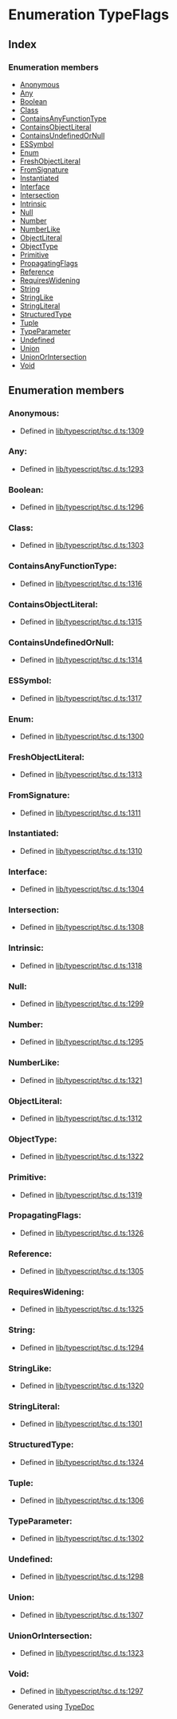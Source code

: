 # Enumeration TypeFlags


## Index

### Enumeration members
* [Anonymous](ts.typeflags.md#anonymous)
* [Any](ts.typeflags.md#any)
* [Boolean](ts.typeflags.md#boolean)
* [Class](ts.typeflags.md#class)
* [ContainsAnyFunctionType](ts.typeflags.md#containsanyfunctiontype)
* [ContainsObjectLiteral](ts.typeflags.md#containsobjectliteral)
* [ContainsUndefinedOrNull](ts.typeflags.md#containsundefinedornull)
* [ESSymbol](ts.typeflags.md#essymbol)
* [Enum](ts.typeflags.md#enum)
* [FreshObjectLiteral](ts.typeflags.md#freshobjectliteral)
* [FromSignature](ts.typeflags.md#fromsignature)
* [Instantiated](ts.typeflags.md#instantiated)
* [Interface](ts.typeflags.md#interface)
* [Intersection](ts.typeflags.md#intersection)
* [Intrinsic](ts.typeflags.md#intrinsic)
* [Null](ts.typeflags.md#null)
* [Number](ts.typeflags.md#number)
* [NumberLike](ts.typeflags.md#numberlike)
* [ObjectLiteral](ts.typeflags.md#objectliteral)
* [ObjectType](ts.typeflags.md#objecttype)
* [Primitive](ts.typeflags.md#primitive)
* [PropagatingFlags](ts.typeflags.md#propagatingflags)
* [Reference](ts.typeflags.md#reference)
* [RequiresWidening](ts.typeflags.md#requireswidening)
* [String](ts.typeflags.md#string)
* [StringLike](ts.typeflags.md#stringlike)
* [StringLiteral](ts.typeflags.md#stringliteral)
* [StructuredType](ts.typeflags.md#structuredtype)
* [Tuple](ts.typeflags.md#tuple)
* [TypeParameter](ts.typeflags.md#typeparameter)
* [Undefined](ts.typeflags.md#undefined)
* [Union](ts.typeflags.md#union)
* [UnionOrIntersection](ts.typeflags.md#unionorintersection)
* [Void](ts.typeflags.md#void)

## Enumeration members

### Anonymous: 

* Defined in [lib/typescript/tsc.d.ts:1309](https://github.com/kimamula/typedoc/blob/HEAD/src/lib/typescript/tsc.d.ts#L1309)


### Any: 

* Defined in [lib/typescript/tsc.d.ts:1293](https://github.com/kimamula/typedoc/blob/HEAD/src/lib/typescript/tsc.d.ts#L1293)


### Boolean: 

* Defined in [lib/typescript/tsc.d.ts:1296](https://github.com/kimamula/typedoc/blob/HEAD/src/lib/typescript/tsc.d.ts#L1296)


### Class: 

* Defined in [lib/typescript/tsc.d.ts:1303](https://github.com/kimamula/typedoc/blob/HEAD/src/lib/typescript/tsc.d.ts#L1303)


### ContainsAnyFunctionType: 

* Defined in [lib/typescript/tsc.d.ts:1316](https://github.com/kimamula/typedoc/blob/HEAD/src/lib/typescript/tsc.d.ts#L1316)


### ContainsObjectLiteral: 

* Defined in [lib/typescript/tsc.d.ts:1315](https://github.com/kimamula/typedoc/blob/HEAD/src/lib/typescript/tsc.d.ts#L1315)


### ContainsUndefinedOrNull: 

* Defined in [lib/typescript/tsc.d.ts:1314](https://github.com/kimamula/typedoc/blob/HEAD/src/lib/typescript/tsc.d.ts#L1314)


### ESSymbol: 

* Defined in [lib/typescript/tsc.d.ts:1317](https://github.com/kimamula/typedoc/blob/HEAD/src/lib/typescript/tsc.d.ts#L1317)


### Enum: 

* Defined in [lib/typescript/tsc.d.ts:1300](https://github.com/kimamula/typedoc/blob/HEAD/src/lib/typescript/tsc.d.ts#L1300)


### FreshObjectLiteral: 

* Defined in [lib/typescript/tsc.d.ts:1313](https://github.com/kimamula/typedoc/blob/HEAD/src/lib/typescript/tsc.d.ts#L1313)


### FromSignature: 

* Defined in [lib/typescript/tsc.d.ts:1311](https://github.com/kimamula/typedoc/blob/HEAD/src/lib/typescript/tsc.d.ts#L1311)


### Instantiated: 

* Defined in [lib/typescript/tsc.d.ts:1310](https://github.com/kimamula/typedoc/blob/HEAD/src/lib/typescript/tsc.d.ts#L1310)


### Interface: 

* Defined in [lib/typescript/tsc.d.ts:1304](https://github.com/kimamula/typedoc/blob/HEAD/src/lib/typescript/tsc.d.ts#L1304)


### Intersection: 

* Defined in [lib/typescript/tsc.d.ts:1308](https://github.com/kimamula/typedoc/blob/HEAD/src/lib/typescript/tsc.d.ts#L1308)


### Intrinsic: 

* Defined in [lib/typescript/tsc.d.ts:1318](https://github.com/kimamula/typedoc/blob/HEAD/src/lib/typescript/tsc.d.ts#L1318)


### Null: 

* Defined in [lib/typescript/tsc.d.ts:1299](https://github.com/kimamula/typedoc/blob/HEAD/src/lib/typescript/tsc.d.ts#L1299)


### Number: 

* Defined in [lib/typescript/tsc.d.ts:1295](https://github.com/kimamula/typedoc/blob/HEAD/src/lib/typescript/tsc.d.ts#L1295)


### NumberLike: 

* Defined in [lib/typescript/tsc.d.ts:1321](https://github.com/kimamula/typedoc/blob/HEAD/src/lib/typescript/tsc.d.ts#L1321)


### ObjectLiteral: 

* Defined in [lib/typescript/tsc.d.ts:1312](https://github.com/kimamula/typedoc/blob/HEAD/src/lib/typescript/tsc.d.ts#L1312)


### ObjectType: 

* Defined in [lib/typescript/tsc.d.ts:1322](https://github.com/kimamula/typedoc/blob/HEAD/src/lib/typescript/tsc.d.ts#L1322)


### Primitive: 

* Defined in [lib/typescript/tsc.d.ts:1319](https://github.com/kimamula/typedoc/blob/HEAD/src/lib/typescript/tsc.d.ts#L1319)


### PropagatingFlags: 

* Defined in [lib/typescript/tsc.d.ts:1326](https://github.com/kimamula/typedoc/blob/HEAD/src/lib/typescript/tsc.d.ts#L1326)


### Reference: 

* Defined in [lib/typescript/tsc.d.ts:1305](https://github.com/kimamula/typedoc/blob/HEAD/src/lib/typescript/tsc.d.ts#L1305)


### RequiresWidening: 

* Defined in [lib/typescript/tsc.d.ts:1325](https://github.com/kimamula/typedoc/blob/HEAD/src/lib/typescript/tsc.d.ts#L1325)


### String: 

* Defined in [lib/typescript/tsc.d.ts:1294](https://github.com/kimamula/typedoc/blob/HEAD/src/lib/typescript/tsc.d.ts#L1294)


### StringLike: 

* Defined in [lib/typescript/tsc.d.ts:1320](https://github.com/kimamula/typedoc/blob/HEAD/src/lib/typescript/tsc.d.ts#L1320)


### StringLiteral: 

* Defined in [lib/typescript/tsc.d.ts:1301](https://github.com/kimamula/typedoc/blob/HEAD/src/lib/typescript/tsc.d.ts#L1301)


### StructuredType: 

* Defined in [lib/typescript/tsc.d.ts:1324](https://github.com/kimamula/typedoc/blob/HEAD/src/lib/typescript/tsc.d.ts#L1324)


### Tuple: 

* Defined in [lib/typescript/tsc.d.ts:1306](https://github.com/kimamula/typedoc/blob/HEAD/src/lib/typescript/tsc.d.ts#L1306)


### TypeParameter: 

* Defined in [lib/typescript/tsc.d.ts:1302](https://github.com/kimamula/typedoc/blob/HEAD/src/lib/typescript/tsc.d.ts#L1302)


### Undefined: 

* Defined in [lib/typescript/tsc.d.ts:1298](https://github.com/kimamula/typedoc/blob/HEAD/src/lib/typescript/tsc.d.ts#L1298)


### Union: 

* Defined in [lib/typescript/tsc.d.ts:1307](https://github.com/kimamula/typedoc/blob/HEAD/src/lib/typescript/tsc.d.ts#L1307)


### UnionOrIntersection: 

* Defined in [lib/typescript/tsc.d.ts:1323](https://github.com/kimamula/typedoc/blob/HEAD/src/lib/typescript/tsc.d.ts#L1323)


### Void: 

* Defined in [lib/typescript/tsc.d.ts:1297](https://github.com/kimamula/typedoc/blob/HEAD/src/lib/typescript/tsc.d.ts#L1297)



Generated using [TypeDoc](http://typedoc.io)

